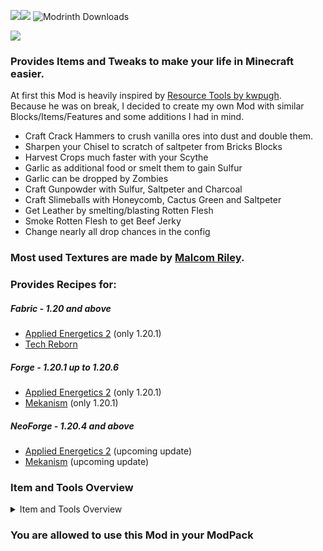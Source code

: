 ![](https://cf.way2muchnoise.eu/versions/917988.svg)![](https://cf.way2muchnoise.eu/917988.svg)
![Modrinth Downloads](https://img.shields.io/modrinth/dt/hwfBSwLz?logo=modrinth&label=Downloads&color=%2300AF5C)

![](https://cdn.modrinth.com/data/hwfBSwLz/images/43b0d1f531fdf8c96241ca6e0720c7914e8b20e4.png)


### Provides Items and Tweaks to make your life in Minecraft easier.

At first this Mod is heavily inspired by [Resource Tools by kwpugh](https://www.curseforge.com/minecraft/mc-mods/resource-tools-fabric). <br>
Because he was on break, I decided to create my own Mod with similar Blocks/Items/Features and some additions I had in mind.

- Craft Crack Hammers to crush vanilla ores into dust and double them.
- Sharpen your Chisel to scratch of saltpeter from Bricks Blocks
- Harvest Crops much faster with your Scythe
- Garlic as additional food or smelt them to gain Sulfur
- Garlic can be dropped by Zombies
- Craft Gunpowder with Sulfur, Saltpeter and Charcoal
- Craft Slimeballs with Honeycomb, Cactus Green and Saltpeter
- Get Leather by smelting/blasting Rotten Flesh
- Smoke Rotten Flesh to get Beef Jerky
- Change nearly all drop chances in the config

### Most used Textures are made by [Malcom Riley](https://github.com/malcolmriley/unused-textures).

### Provides Recipes for:
##### Fabric - 1.20 and above
- [Applied Energetics 2](https://www.curseforge.com/minecraft/mc-mods/applied-energistics-2) (only 1.20.1)
- [Tech Reborn](https://www.curseforge.com/minecraft/mc-mods/techreborn)

##### Forge - 1.20.1 up to 1.20.6
- [Applied Energetics 2](https://www.curseforge.com/minecraft/mc-mods/applied-energistics-2) (only 1.20.1)
- [Mekanism](https://www.curseforge.com/minecraft/mc-mods/mekanism) (only 1.20.1)

##### NeoForge - 1.20.4 and above
- [Applied Energetics 2](https://www.curseforge.com/minecraft/mc-mods/applied-energistics-2) (upcoming update)
- [Mekanism](https://www.curseforge.com/minecraft/mc-mods/mekanism) (upcoming update)

### Item and Tools Overview

<details>
  <summary>Item and Tools Overview</summary>
  <img src=https://cdn.modrinth.com/data/hwfBSwLz/images/de9f005fc6c22b24181fc9bb1f987c91d79fb755.png>
  <img src=https://cdn.modrinth.com/data/hwfBSwLz/images/a4b9f074bbc921c044da78ee0a324cf7fdc296c7.gif>
</details>

### You are allowed to use this Mod in your ModPack